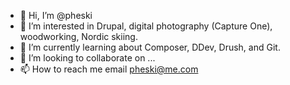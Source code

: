 - 👋 Hi, I’m @pheski
- 👀 I’m interested in Drupal, digital photography (Capture One), woodworking, Nordic skiing.
- 🌱 I’m currently learning about Composer, DDev, Drush, and Git.
- 💞️ I’m looking to collaborate on ...
- 📫 How to reach me email pheski@me.com

<!---
pheski/pheski is a ✨ special ✨ repository because its `README.md` (this file) appears on your GitHub profile.
You can click the Preview link to take a look at your changes.
--->
